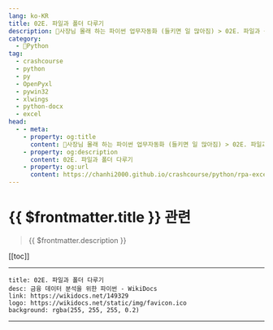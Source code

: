 ```yaml
---
lang: ko-KR
title: 02E. 파일과 폴더 다루기 
description: 🐍사장님 몰래 하는 파이썬 업무자동화 (들키면 일 많아짐) > 02E. 파일과 폴더 다루기 
category:
  - 🐍Python
tag: 
  - crashcourse
  - python
  - py
  - OpenPyxl
  - pywin32
  - xlwings
  - python-docx
  - excel
head:
  - - meta:
    - property: og:title
      content: 🐍사장님 몰래 하는 파이썬 업무자동화 (들키면 일 많아짐) > 02E. 파일과 폴더 다루기 
    - property: og:description
      content: 02E. 파일과 폴더 다루기 
    - property: og:url
      content: https://chanhi2000.github.io/crashcourse/python/rpa-excel/02e.html
---
```


# {{ $frontmatter.title }} 관련

> {{ $frontmatter.description }}

[[toc]]

---

```component VPCard
title: 02E. 파일과 폴더 다루기
desc: 금융 데이터 분석을 위한 파이썬 - WikiDocs
link: https://wikidocs.net/149329
logo: https://wikidocs.net/static/img/favicon.ico
background: rgba(255, 255, 255, 0.2)
```

---

<TagLinks />